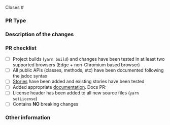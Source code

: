 <!-- Review contributing guidelines before creating PRs -->
<!-- https://github.com/microsoftgraph/microsoft-graph-toolkit/blob/main/CONTRIBUTING.md -->

Closes # <!-- REQUIRED: Add the issue number (ex: #12) so the issue is automatically closed when PR is merged -->

### PR Type
<!-- Please uncomment one or more that apply to this PR -->

<!-- - Bugfix -->
<!-- - Feature -->
<!-- - Code style update (formatting) -->
<!-- - Refactoring (no functional changes, no api changes) -->
<!-- - Build or CI related changes -->
<!-- - Documentation content changes -->
<!-- - Other... Please describe: -->

### Description of the changes

### PR checklist
- [ ] Project builds (`yarn build`) and changes have been tested in at least two supported browsers (Edge + non-Chromium based browser)
- [ ] All public APIs (classes, methods, etc) have been documented following the jsdoc syntax
- [ ] [Stories](https://github.com/microsoftgraph/microsoft-graph-toolkit/wiki/Storybook#writing-stories) have been added and existing stories have been tested
- [ ] Added appropriate [documentation](https://github.com/microsoftgraph/microsoft-graph-toolkit/wiki/Documentation). Docs PR: <!-- Link to docs PR here -->
- [ ] License header has been added to all new source files (`yarn setLicense`)
- [ ] Contains **NO** breaking changes

### Other information
<!-- If this PR contains a breaking change, please describe the impact and migration path for existing applications below. 
     Please note that breaking changes are likely to be rejected -->
